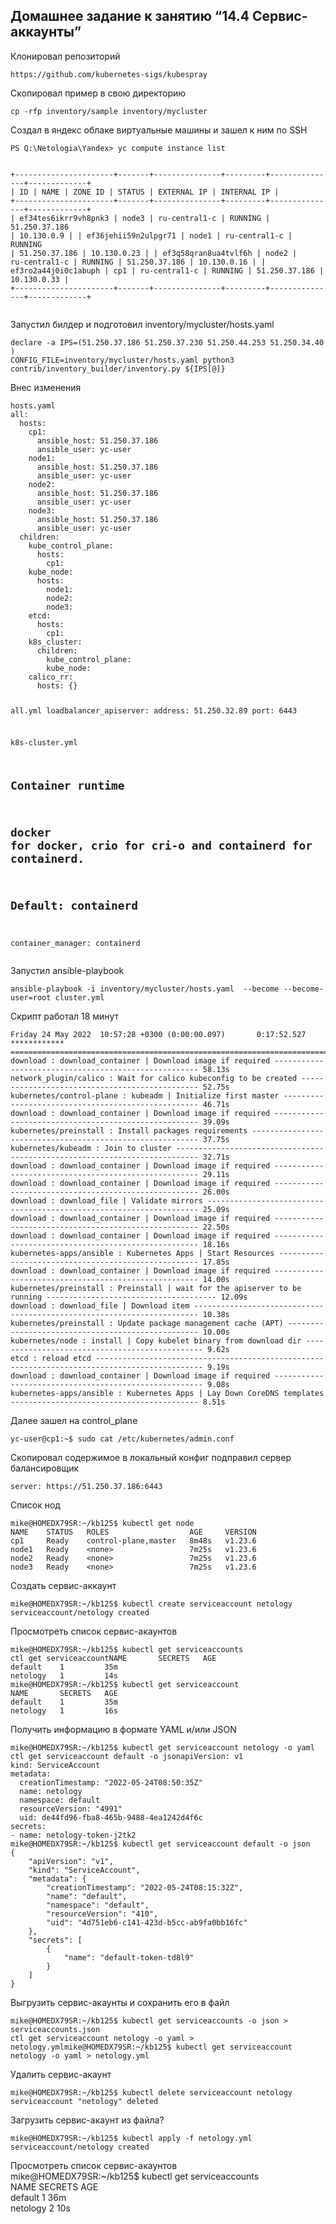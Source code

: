 <h2 class="code-line" data-line-start=0 data-line-end=1 ><a id="____144__0"></a>Домашнее задание к занятию “14.4 Сервис-аккаунты”</h2>
<p class="has-line-data" data-line-start="2" data-line-end="3">Клонировал репозиторий</p>
<pre><code>https://github.com/kubernetes-sigs/kubespray
</code></pre>
<p class="has-line-data" data-line-start="5" data-line-end="6">Скопировал пример в свою директорию</p>
<pre><code>cp -rfp inventory/sample inventory/mycluster
</code></pre>
<p class="has-line-data" data-line-start="8" data-line-end="9">Создал в яндекс облаке виртуальные машины и зашел к ним по SSH</p>
<pre><code>PS Q:\Netologia\Yandex&gt; yc compute instance list

+----------------------+-------+---------------+---------+---------------+-------------+
|          ID          | NAME  |    ZONE ID    | STATUS  |  EXTERNAL IP  | INTERNAL IP |
+----------------------+-------+---------------+---------+---------------+-------------+
| ef34tes6ikrr9vh8pnk3 | node3 | ru-central1-c | RUNNING | 51.250.37.186 | 10.130.0.9  |
| ef36jehii59n2ulpgr71 | node1 | ru-central1-c | RUNNING | 51.250.37.186 | 10.130.0.23 |
| ef3q58qran8ua4tvlf6h | node2 | ru-central1-c | RUNNING | 51.250.37.186 | 10.130.0.16 |
| ef3ro2a44j0i0c1abuph | cp1   | ru-central1-c | RUNNING | 51.250.37.186 | 10.130.0.33 |
+----------------------+-------+---------------+---------+---------------+-------------+
</code></pre>
<p class="has-line-data" data-line-start="21" data-line-end="22">Запустил билдер  и подготовил inventory/mycluster/hosts.yaml</p>
<pre><code>declare -a IPS=(51.250.37.186 51.250.37.230 51.250.44.253 51.250.34.40  )
CONFIG_FILE=inventory/mycluster/hosts.yaml python3 contrib/inventory_builder/inventory.py ${IPS[@]}
</code></pre>
<p class="has-line-data" data-line-start="25" data-line-end="26">Внес изменения</p>
<pre><code>hosts.yaml
all:
  hosts:
    cp1:
      ansible_host: 51.250.37.186
      ansible_user: yc-user
    node1:
      ansible_host: 51.250.37.186
      ansible_user: yc-user
    node2:
      ansible_host: 51.250.37.186
      ansible_user: yc-user
    node3:
      ansible_host: 51.250.37.186
      ansible_user: yc-user  
  children:
    kube_control_plane:
      hosts:
        cp1:
    kube_node:
      hosts:
        node1:
        node2:
        node3:
    etcd:
      hosts:
        cp1:
    k8s_cluster:
      children:
        kube_control_plane:
        kube_node:
    calico_rr:
      hosts: {}

all.yml
loadbalancer_apiserver:
  address: 51.250.32.89
  port: 6443

k8s-cluster.yml
## Container runtime
## docker for docker, crio for cri-o and containerd for containerd.
## Default: containerd
container_manager: containerd
</code></pre>
<p class="has-line-data" data-line-start="72" data-line-end="73">Запустил ansible-playbook</p>
<pre><code>ansible-playbook -i inventory/mycluster/hosts.yaml  --become --become-user=root cluster.yml
</code></pre>
<p class="has-line-data" data-line-start="76" data-line-end="77">Скрипт работал 18 минут</p>
<pre><code>Friday 24 May 2022  10:57:28 +0300 (0:00:00.097)       0:17:52.527 ************
===============================================================================
download : download_container | Download image if required ----------------------------------------------------- 58.13s
network_plugin/calico : Wait for calico kubeconfig to be created ----------------------------------------------- 52.75s
kubernetes/control-plane : kubeadm | Initialize first master --------------------------------------------------- 46.71s
download : download_container | Download image if required ----------------------------------------------------- 39.09s
kubernetes/preinstall : Install packages requirements ---------------------------------------------------------- 37.75s
kubernetes/kubeadm : Join to cluster --------------------------------------------------------------------------- 32.71s
download : download_container | Download image if required ----------------------------------------------------- 29.11s
download : download_container | Download image if required ----------------------------------------------------- 26.00s
download : download_file | Validate mirrors -------------------------------------------------------------------- 25.09s
download : download_container | Download image if required ----------------------------------------------------- 22.50s
download : download_container | Download image if required ----------------------------------------------------- 18.16s
kubernetes-apps/ansible : Kubernetes Apps | Start Resources ---------------------------------------------------- 17.85s
download : download_container | Download image if required ----------------------------------------------------- 14.00s
kubernetes/preinstall : Preinstall | wait for the apiserver to be running -------------------------------------- 12.09s
download : download_file | Download item ----------------------------------------------------------------------- 10.38s
kubernetes/preinstall : Update package management cache (APT) -------------------------------------------------- 10.00s
kubernetes/node : install | Copy kubelet binary from download dir ----------------------------------------------- 9.62s
etcd : reload etcd ---------------------------------------------------------------------------------------------- 9.19s
download : download_container | Download image if required ------------------------------------------------------ 9.08s
kubernetes-apps/ansible : Kubernetes Apps | Lay Down CoreDNS templates ------------------------------------------ 8.51s
</code></pre>
<p class="has-line-data" data-line-start="101" data-line-end="102">Далее зашел на control_plane</p>
<pre><code>yc-user@cp1:~$ sudo cat /etc/kubernetes/admin.conf
</code></pre>
<p class="has-line-data" data-line-start="104" data-line-end="105">Скопировал содержимое в локальный конфиг подправил сервер балансировщик</p>
<pre><code>server: https://51.250.37.186:6443
</code></pre>
<p class="has-line-data" data-line-start="108" data-line-end="109">Список нод</p>
<pre><code>mike@HOMEDX79SR:~/kb125$ kubectl get node
NAME    STATUS   ROLES                  AGE     VERSION
cp1     Ready    control-plane,master   8m48s   v1.23.6
node1   Ready    &lt;none&gt;                 7m25s   v1.23.6
node2   Ready    &lt;none&gt;                 7m25s   v1.23.6
node3   Ready    &lt;none&gt;                 7m25s   v1.23.6
</code></pre>
<p class="has-line-data" data-line-start="117" data-line-end="118">Cоздать сервис-аккаунт</p>
<pre><code>mike@HOMEDX79SR:~/kb125$ kubectl create serviceaccount netology
serviceaccount/netology created
</code></pre>
<p class="has-line-data" data-line-start="121" data-line-end="122">Просмотреть список сервис-акаунтов</p>
<pre><code>mike@HOMEDX79SR:~/kb125$ kubectl get serviceaccounts
ctl get serviceaccountNAME       SECRETS   AGE
default    1         35m
netology   1         14s
mike@HOMEDX79SR:~/kb125$ kubectl get serviceaccount
NAME       SECRETS   AGE
default    1         35m
netology   1         16s
</code></pre>
<p class="has-line-data" data-line-start="131" data-line-end="132">Получить информацию в формате YAML и/или JSON</p>
<pre><code>mike@HOMEDX79SR:~/kb125$ kubectl get serviceaccount netology -o yaml
ctl get serviceaccount default -o jsonapiVersion: v1
kind: ServiceAccount
metadata:
  creationTimestamp: &quot;2022-05-24T08:50:35Z&quot;
  name: netology
  namespace: default
  resourceVersion: &quot;4991&quot;
  uid: de44fd96-fba8-465b-9488-4ea1242d4f6c
secrets:
- name: netology-token-j2tk2
mike@HOMEDX79SR:~/kb125$ kubectl get serviceaccount default -o json
{
    &quot;apiVersion&quot;: &quot;v1&quot;,
    &quot;kind&quot;: &quot;ServiceAccount&quot;,
    &quot;metadata&quot;: {
        &quot;creationTimestamp&quot;: &quot;2022-05-24T08:15:32Z&quot;,
        &quot;name&quot;: &quot;default&quot;,
        &quot;namespace&quot;: &quot;default&quot;,
        &quot;resourceVersion&quot;: &quot;410&quot;,
        &quot;uid&quot;: &quot;4d751eb6-c141-423d-b5cc-ab9fa0bb16fc&quot;
    },
    &quot;secrets&quot;: [
        {
            &quot;name&quot;: &quot;default-token-td8l9&quot;
        }
    ]
}
</code></pre>
<p class="has-line-data" data-line-start="161" data-line-end="162">Выгрузить сервис-акаунты и сохранить его в файл</p>
<pre><code>mike@HOMEDX79SR:~/kb125$ kubectl get serviceaccounts -o json &gt; serviceaccounts.json
ctl get serviceaccount netology -o yaml &gt; netology.ymlmike@HOMEDX79SR:~/kb125$ kubectl get serviceaccount netology -o yaml &gt; netology.yml
</code></pre>
<p class="has-line-data" data-line-start="165" data-line-end="166">Удалить сервис-акаунт</p>
<pre><code>mike@HOMEDX79SR:~/kb125$ kubectl delete serviceaccount netology
serviceaccount &quot;netology&quot; deleted
</code></pre>
<p class="has-line-data" data-line-start="169" data-line-end="170">Загрузить сервис-акаунт из файла?</p>
<pre><code>mike@HOMEDX79SR:~/kb125$ kubectl apply -f netology.yml
serviceaccount/netology created
</code></pre>
<p class="has-line-data" data-line-start="173" data-line-end="178">Просмотреть список сервис-акаунтов<br>
mike@HOMEDX79SR:~/kb125$ kubectl get serviceaccounts<br>
NAME       SECRETS   AGE<br>
default    1         36m<br>
netology   2         10s</p>
